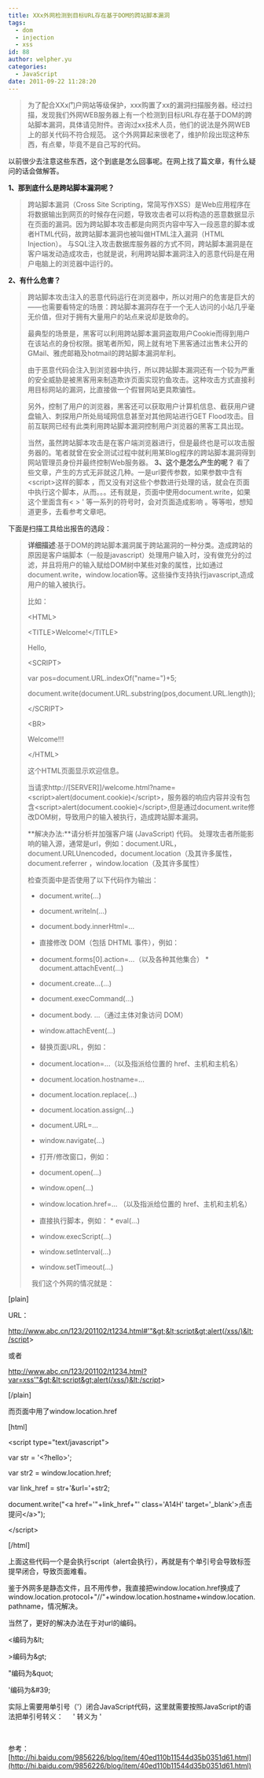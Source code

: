 ```yaml
---
title: XXx外网检测到目标URL存在基于DOM的跨站脚本漏洞
tags:
  - dom
  - injection
  - xss
id: 88
author: welpher.yu
categories:
  - JavaScript
date: 2011-09-22 11:28:20
---
```


> 为了配合XXx门户网站等级保护，xxx购置了xx的漏洞扫描服务器。经过扫描，发现我们外网WEB服务器上有一个检测到目标URL存在基于DOM的跨站脚本漏洞，具体请见附件。咨询过xx技术人员，他们的说法是外网WEB上的部关代码不符合规范。
这个外网算起来很老了，维护阶段出现这种东西，有点晕，毕竟不是自己写的代码。

以前很少去注意这些东西，这个到底是怎么回事呢。在网上找了篇文章，有什么疑问的话会做解答。

**1、那到底什么是跨站脚本漏洞呢？**
> 跨站脚本漏洞（Cross Site Scripting，常简写作XSS）是Web应用程序在将数据输出到网页的时候存在问题，导致攻击者可以将构造的恶意数据显示在页面的漏洞。因为跨站脚本攻击都是向网页内容中写入一段恶意的脚本或者HTML代码，故跨站脚本漏洞也被叫做HTML注入漏洞（HTML Injection）。 与SQL注入攻击数据库服务器的方式不同，跨站脚本漏洞是在客户端发动造成攻击，也就是说，利用跨站脚本漏洞注入的恶意代码是在用户电脑上的浏览器中运行的。
<!--more-->

**2、有什么危害？**
> 跨站脚本攻击注入的恶意代码运行在浏览器中，所以对用户的危害是巨大的——也需要看特定的场景：跨站脚本漏洞存在于一个无人访问的小站几乎毫无价值，但对于拥有大量用户的站点来说却是致命的。> 
> 最典型的场景是，黑客可以利用跨站脚本漏洞盗取用户Cookie而得到用户在该站点的身份权限。据笔者所知，网上就有地下黑客通过出售未公开的GMail、雅虎邮箱及hotmail的跨站脚本漏洞牟利。> 
> 由于恶意代码会注入到浏览器中执行，所以跨站脚本漏洞还有一个较为严重的安全威胁是被黑客用来制造欺诈页面实现钓鱼攻击。这种攻击方式直接利用目标网站的漏洞，比直接做一个假冒网站更具欺骗性。> 
> 另外，控制了用户的浏览器，黑客还可以获取用户计算机信息、截获用户键盘输入、刺探用户所处局域网信息甚至对其他网站进行GET Flood攻击。目前互联网已经有此类利用跨站脚本漏洞控制用户浏览器的黑客工具出现。> 
> 当然，虽然跨站脚本攻击是在客户端浏览器进行，但是最终也是可以攻击服务器的。笔者就曾在安全测试过程中就利用某Blog程序的跨站脚本漏洞得到网站管理员身份并最终控制Web服务器。
**3、这个是怎么产生的呢？**
> 看了些文章，产生的方式无非就这几种。一是url要传参数，如果参数中含有&lt;script&gt;这样的脚本 ，而又没有对这些个参数进行处理的话，就会在页面中执行这个脚本，从而。。。还有就是，页面中使用document.write，如果这个里面含有&lt; &gt; ' 等一系列的符号时，会对页面造成影响 。等等啦，想知道更多，去看参考文章吧。
&nbsp;

下面是扫描工具给出报告的选段：
> **详细描述**:基于DOM的跨站脚本漏洞属于跨站漏洞的一种分类。造成跨站的原因是客户端脚本（一般是javascript）处理用户输入时，没有做充分的过滤，并且将用户的输入赋给DOM树中某些对象的属性，比如通过document.write，window.location等。这些操作支持执行javascript,造成用户的输入被执行。> 
> 比如：> 
> &lt;HTML&gt;> 
> &lt;TITLE&gt;Welcome!&lt;/TITLE&gt;> 
> Hello,> 
> &lt;SCRIPT&gt;> 
> var  pos=document.URL.indexOf("name=")+5;> 
> document.write(document.URL.substring(pos,document.URL.length));> 
> &lt;/SCRIPT&gt;> 
> &lt;BR&gt;> 
> Welcome!!!> 
> &lt;/HTML&gt;> 
> 这个HTML页面显示欢迎信息。> 
> 当请求http://[SERVER]]/welcome.html?name=&lt;script&gt;alert(document.cookie)&lt;/script&gt;，服务器的响应内容并没有包含&lt;script&gt;alert(document.cookie)&lt;/script&gt;,但是通过document.write修改DOM树，导致用户的输入被执行，造成跨站脚本漏洞。> 
> 
> **解决办法:**请分析并加强客户端 (JavaScript) 代码。  处理攻击者所能影响的输入源，通常是url，例如：document.URL，document.URLUnencoded，document.location（及其许多属性，document.referrer  ，window.location（及其许多属性）> 
> 
> 检查页面中是否使用了以下代码作为输出：> 
> * document.write(...)> 
> * document.writeln(...)> 
> * document.body.innerHtml=...> 
> 
> - 直接修改  DOM（包括 DHTML 事件），例如：> 
> * document.forms[0].action=...（以及各种其他集合） *  document.attachEvent(...)> 
> * document.create...(...)> 
> *  document.execCommand(...)> 
> * document.body. ...（通过主体对象访问 DOM）> 
> *  window.attachEvent(...)> 
> 
> - 替换页面URL，例如：> 
> *  document.location=...（以及指派给位置的 href、主机和主机名）> 
> *  document.location.hostname=...> 
> * document.location.replace(...)> 
> *  document.location.assign(...)> 
> * document.URL=...> 
> * window.navigate(...)> 
> 
> - 打开/修改窗口，例如：> 
> * document.open(...)> 
> * window.open(...)> 
> *  window.location.href=... （以及指派给位置的 href、主机和主机名）> 
> 
> - 直接执行脚本，例如： *  eval(...)> 
> * window.execScript(...)> 
> * window.setInterval(...)> 
> *  window.setTimeout(...)> 
> 
> &nbsp;
我们这个外网的情况就是：

[plain]

URL：

http://www.abc.cn/123/201102/t1234.html#'"&gt;&lt;script&gt;alert(/xss/)&lt;/script&gt;

或者

http://www.abc.cn/123/201102/t1234.html?var=xss'"&gt;&lt;script&gt;alert(/xss/)&lt;/script&gt;

[/plain]

而页面中用了window.location.href

[html]

&lt;script type="text/javascript"&gt;

var str = '&lt;?hello&gt;';

var str2 = window.location.href;

var link_href = str+'&amp;url='+str2;

document.write("&lt;a href='"+link_href+"' class='A14H' target='_blank'&gt;点击提问&lt;/a&gt;");

&lt;/script&gt;

[/html]

上面这些代码一个是会执行script（alert会执行），再就是有个单引号会导致标签提早闭合，导致页面难看。

鉴于外网多是静态文件，且不用传参，我直接把window.location.href换成了window.location.protocol+"//"+window.location.hostname+window.location.pathname，情况解决。

当然了，更好的解决办法在于对url的编码。

&lt;编码为&amp;lt;

&gt;编码为&amp;gt;

"编码为&amp;quot;

'编码为&amp;#39;

实际上需要用单引号（'）闭合JavaScript代码，这里就需要按照JavaScript的语法把单引号转义：     ' 转义为 \'

&nbsp;

参考：[http://hi.baidu.com/9856226/blog/item/40ed110b11544d35b0351d61.html](http://hi.baidu.com/9856226/blog/item/40ed110b11544d35b0351d61.html)
